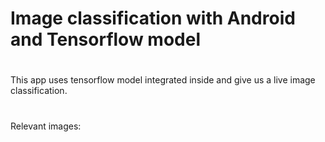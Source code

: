 # Image classification with Android and Tensorflow model

#
 This app uses tensorflow model integrated inside and give us a live image classification.  

#
Relevant images: